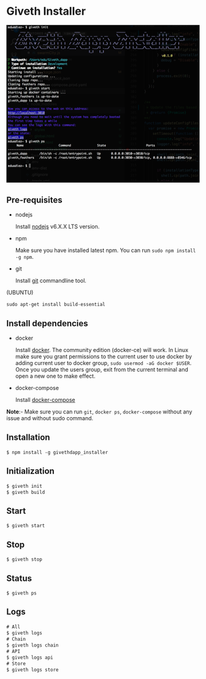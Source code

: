 # Giveth Installer

![header](https://raw.githubusercontent.com/eduadiez/givethdapp_installer/branch/example.png)

## Pre-requisites

- nodejs

   Install [nodejs](https://nodejs.org/en/download/package-manager/) v6.X.X LTS version.

- npm

   Make sure you have installed latest npm. You can run `sudo npm install -g npm`.

- git

   Install [git](https://git-scm.com/book/en/v2/Getting-Started-Installing-Git) commandline tool.

(UBUNTU)
```
sudo apt-get install build-essential
````

## Install dependencies

- docker

   Install [docker](https://docs.docker.com/engine/installation). The community edition (docker-ce) will work. In Linux make sure you grant permissions to the current user to use docker by adding current user to docker group, `sudo usermod -aG docker $USER`. Once you update the users group, exit from the current terminal and open a new one to make effect.

- docker-compose

   Install [docker-compose](https://docs.docker.com/compose/install)
   
**Note**:- Make sure you can run `git`, `docker ps`, `docker-compose` without any issue and without sudo command.

## Installation
```
$ npm install -g givethdapp_installer
```

## Initialization
```
$ giveth init
$ giveth build
```

## Start
```
$ giveth start
```
## Stop
```
$ giveth stop
```
## Status
```
$ giveth ps
```
## Logs
```
# All
$ giveth logs
# Chain
$ giveth logs chain
# API
$ giveth logs api
# Store
$ giveth logs store
```